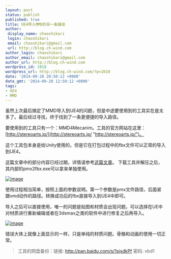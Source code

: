 ```yaml
---
layout: post
status: publish
published: true
title: UE4导入MMD的另一条路径
author:
 display_name: chaoshikari
 login: chaoshikari
 email: chaoshikari@gmail.com
 url: http://blog.ch-wind.com
author_login: chaoshikari
author_email: chaoshikari@gmail.com
author_url: http://blog.ch-wind.com
wordpress_id: 1018
wordpress_url: http://blog.ch-wind.com/?p=1018
date: '2014-09-28 20:50:12 +0000'
date_gmt: '2014-09-28 12:50:12 +0000'
tags:
- UE4
- MMD
---
```

虽然上次最后搞定了MMD导入到UE4的问题，但是中途要使用到的工具实在是太多了。最后经过寻找，终于找到了一条更便捷的导入路径。


要使用到的工具只有一个：MMD4Mecanim。工具的官方网站在这里：[http://stereoarts.jp/](http://stereoarts.jp/ "http://stereoarts.jp/")。


这个工具包本身是给Unity使用的，但是它在打包过程中的fbx文件可以正常的导入到UE4。


这篇文章中的部分内容已经过期，详情请参考[这篇文章](https://blog.ch-wind.com/?p=1250)。
下载工具并解压之后，其内部的pmx2fbx.exe可以拿来单独使用。


[![image](https://blog.ch-wind.com/wp-content/uploads/2014/09/image_thumb.png "image")](https://blog.ch-wind.com/wp-content/uploads/2014/09/image.png)


使用过程相当简单，按照上面的参数说明。第一个参数是pmx文件路径，后面紧跟vmd动作的路径。转换成功后的fbx直接导入到UE4中即可。


导入之后可以直接使用，唯一的问题是贴图和材质会出现问题。可以选择在UE中对材质进行重新编辑或者在3dsmax之类的软件中进行修复之后再导入。


[![image](https://blog.ch-wind.com/wp-content/uploads/2014/09/image_thumb1.png "image")](https://blog.ch-wind.com/wp-content/uploads/2014/09/image1.png)


错误大体上就像上面显示的一样，只是单纯的材质问题。骨骼和动画的使用一切正常。



> 工具的网盘备份：链接: http://pan.baidu.com/s/1sjsdkPf 密码: vbd1
> 
> 


